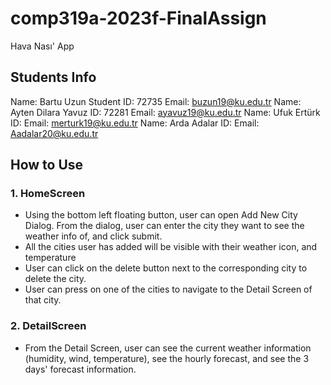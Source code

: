 # comp319a-2023f-FinalAssign
Hava Nası' App

## Students Info
Name: Bartu Uzun Student ID: 72735 Email: buzun19@ku.edu.tr
Name: Ayten Dilara Yavuz ID: 72281 Email: ayavuz19@ku.edu.tr
Name: Ufuk Ertürk ID: Email: merturk19@ku.edu.tr
Name: Arda Adalar ID: Email: Aadalar20@ku.edu.tr

## How to Use

### 1. HomeScreen
- Using the bottom left floating button, user can open Add New City Dialog. From the dialog, user can enter the city they want to see the weather info of, and click submit.
- All the cities user has added will be visible with their weather icon, and temperature
- User can click on the delete button next to the corresponding city to delete the city.
- User can press on one of the cities to navigate to the Detail Screen of that city.

### 2. DetailScreen
- From the Detail Screen, user can see the current weather information (humidity, wind, temperature), see the hourly forecast, and see the 3 days' forecast information.

